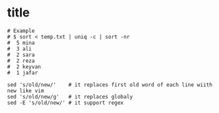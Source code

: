 

# title


    # Example
    # $ sort < temp.txt | uniq -c | sort -nr
    #  5 mina
    #  3 ali
    #  2 sara
    #  2 reza
    #  2 keyvan
    #  1 jafar

    sed 's/old/new/'    # it replaces first old word of each line wiith new like vim 
    sed 's/old/new/g'   # it replaces globaly
    sed -E 's/old/new/' # it support regex
